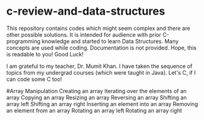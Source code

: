 # c-review-and-data-structures
This repository contains codes which might seem complex and there are other possible solutions. It is intended for audience with prior C-programming knowledge and started to learn Data Structures. Many concepts are used while coding. Documentation is not provided. Hope, this is readable to you! Good Luck!

I am grateful to my teacher, Dr. Mumit Khan. I have taken the sequence of topics from my undergrad courses (which were taught in Java). Let's C, if I can code some C too!

#Array Manipulation
  Creating an array 
  Iterating over the elements of an array 
  Copying an array 
  Resizing an array 
  Reversing an array 
  Shifting an array left 
  Shifting an array right 
  Inserting an element into an array 
  Removing an element from an array 
  Rotating an array left 
  Rotating an array right 
